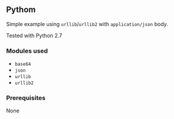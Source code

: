 ## Pythom ##
Simple example using `urllib`/`urllib2` with `application/json` body.

Tested with Python 2.7

### Modules used ###
- `base64`
- `json`
- `urllib`
- `urllib2`

### Prerequisites ###
None